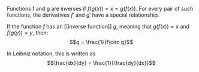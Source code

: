 Functions f and g are inverses if $f(g(x))=x=g(f(x))$. For every pair of such functions, the derivatives $f'$ and $g'$ have a special relationship.

If the function $f$ has an [[inverse function]] $g$, meaning that $g(f(x)) = x$ and $f(g(y)) = y,$ then:
$$g = \frac{1}{f\circ g}$$

In Leibniz notation, this is written as
$$\frac{dx}{dy} = \frac{1}{\frac{dy}{dx}}$$
